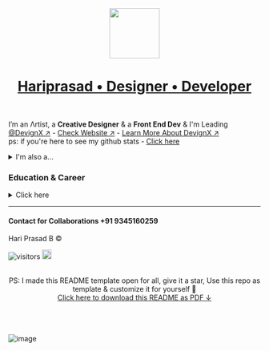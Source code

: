 <div align=center>
 <a href='https://hariprasd.me' target='_blank'><img width='100px' src='https://github.com/hariprasd/hariprasd/assets/75234157/322229df-af10-415c-9856-7bd78c480d50'/><br/></a>
 <h1><a href='https://hariprasd.me'>Hariprasad • Designer • Developer</a></h1>
</div>
<!-- <div align=center>
<a href="https://www.facebook.com/hriprasd" target="_blank"><img src="https://github.com/hariprasd/hariprasd/assets/75234157/45b44cda-dc74-4d9f-b551-4e6425fcab24" height="30" alt="Facebook" /></a> • 
<a href="https://www.instagram.com/haripras.d" target="_blank"><img src="https://github.com/hariprasd/hariprasd/assets/75234157/f910daee-d9e8-42ce-8641-25caa90b76cf" height="30" alt="Instagram" /></a> • 
<a href="https://wa.me/c/919345160259" target="_blank"><img src="https://github.com/hariprasd/hariprasd/assets/75234157/6692ac48-823b-4fb5-bd98-e05948262e06" height="30" alt="Whatsapp" /></a> • 
<img src="https://github.com/hariprasd/hariprasd/assets/75234157/44b24a30-8186-49cb-90fe-a7bb98d89aa4" height="30" alt="Behance" />• 
<img src="https://github.com/hariprasd/hariprasd/assets/75234157/3edb76a9-26dd-47dc-96c5-8f1d46d38212" height="30" alt="Twitter" />• 
<img href="https://www.linkedin.com/in/hariprasd/" src="https://github.com/hariprasd/hariprasd/assets/75234157/9d5719cd-c00b-46eb-86f6-a39bb58fe26a" height="30" alt="LinkedIn" />
</div> -->
<br>

I’m an Λrtist, a **Creative Designer** & a **Front End Dev** 
& I'm Leading [@DevignX ↗︎](https://github.com/devignx) - [Check Website ↗︎](https://devignx.tech/) - [Learn More About DevignX ↗︎](https://github.com/sponsors/hariprasd)<br>
ps: if you're here to see my github stats - [Click here](https://github.com/devignx)
<details><summary>I'm also a...</summary>

- Product Designer (UIUX)
- Front End developer (React, Next Js)
- Design Generalist (Branding, Graphics, 3d, Vector, wireframing, prototyping ...)
- Tech Consultant
- SEO & SMM Guy
and more....

</details>

### **Education & Career**
<details><summary>Click here</summary>

```mermaid
graph TD;
    A(Milton Matriculation School -SSLC-2017):::fb -->B(R K Shree Rangammal Kalvi Nilayam -HSC-2019):::fb;
    B(R K Shree Rangammal Kalvi Nilayam -HSC-2019):::fb-->C(Ahalia School Of Engineering And Technology -B.Tech-2019-23):::fb;
    D(Image Editor & Designer -2019-20):::fb-->E(Freelance Designer -2020-21):::fb;
    E(Freelance Designer -2020-21):::fb-->F(UIUX Designer at Incus.inc-2021):::fb;
    F(UIUX Designer at Incus.inc-2021):::fb-->G(Founder & Designer at DevignX -2022):::fb;
    G(Founder & Designer at DevignX -2022):::fb-->H(UIUX Developer at Metastart -2023):::fb;
    classDef fb fill:#000
```
</details>

------

#### Contact for Collaborations +91 9345160259
Hari Prasad B ©  <br>

![visitors](https://visitor-badge.laobi.icu/badge?page_id=hariprasd.hariprasd) <img src="https://github.com/TheDudeThatCode/TheDudeThatCode/blob/master/Assets/Hi.gif" width="19"> 

<!--
## 📈 Stats
<p align="center">	
  <img width="48%" src="https://github-readme-stats.vercel.app/api?username=hariprasd&show_icons=true&theme=tokyonight" />
  <img width="48%" src="https://github-readme-streak-stats.herokuapp.com/?user=hariprasd&theme=tokyonight" />
</p>
-->
<br>


<div align = center> PS: I made this README template open for all, give it a star, Use this repo as template & customize it for yourself 🚀 <br><a href="https://github.com/hariprasd/hariprasd/raw/main/readme-hariprasd.pdf">Click here to download this README as PDF ↓</a>
</div>
<br><br><br>

![image](https://user-images.githubusercontent.com/75234157/190898900-9a5c8cf7-98e0-4828-8caa-5cebc03688cb.png)
